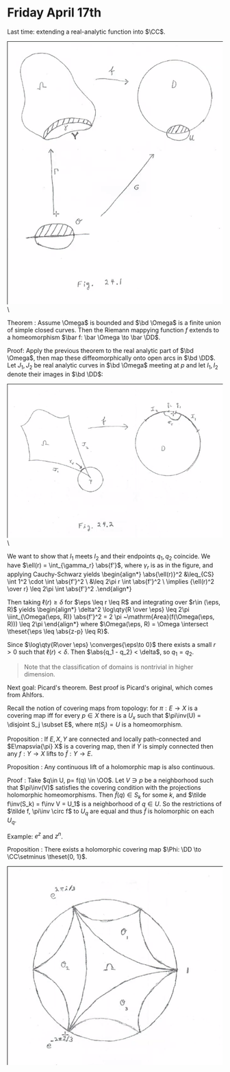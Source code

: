 # Friday April 17th

Last time: extending a real-analytic function into $\CC$.

![](figures/image_2020-04-17-13-40-45.png)\

Theorem
:   Assume \Omega$ is bounded and $\bd \Omega$ is a finite union of simple closed curves.
    Then the Riemann mappying function $f$ extends to a homeomorphism $\bar f: \bar \Omega \to \bar \DD$.


Proof:
Apply the previous theorem to the real analytic part of $\bd \Omega$, then map these diffeomorphically onto open arcs in $\bd \DD$.
Let $J_1, J_2$ be real analytic curves in $\bd \Omega$ meeting at $p$ and let $I_1, I_2$ denote their images in $\bd \DD$:

![](figures/image_2020-04-17-13-44-28.png)\

We want to show that $I_1$ meets $I_2$ and their endpoints $q_1, q_2$ coincide.
We have $\ell(r) = \int_{\gamma_r} \abs{f'}$, where $\gamma_r$ is as in the figure, and applying Cauchy-Schwarz yields
\begin{align*}
\abs{\ell(r)}^2 
&\leq_{CS} \int 1^2 \cdot \int \abs{f'}^2 \\
&\leq 2\pi r \int \abs{f'}^2 \\
\implies {\ell(r)^2 \over r} \leq 2\pi \int \abs{f'}^2
.\end{align*}

Then taking $\ell(r) \geq \delta$ for $\eps \leq r \leq R$  and integrating over $r\in (\eps, R)$ yields
\begin{align*}
\delta^2 \log\qty{R \over \eps} \leq 2\pi \iint_{\Omega(\eps, R)} \abs{f'}^2 = 2 \pi ~\mathrm{Area}(f(\Omega(\eps, R))) \leq 2\pi
\end{align*}
where $\Omega(\eps, R) = \Omega \intersect \theset{\eps \leq \abs{z-p} \leq R}$.

Since $\log\qty{R\over \eps} \converges{\eps\to 0}$ there exists a small $r>0$ such that $\ell(r) < \delta$.
Then $\abs{q_1 - q_2} < \delta$, so $q_1 = q_2$.

> Note that the classification of domains is nontrivial in higher dimension.

Next goal: Picard's theorem. 
Best proof is Picard's original, which comes from Ahlfors.

Recall the notion of covering maps from topology: for $\pi: E\to X$ is a covering map iff for every $p\in X$ there is a $U_x$ such that $\pi\inv(U) = \disjoint S_j \subset E$, where $\pi(S_j) = U$ is a homeomorphism.

Proposition
: If $E, X, Y$ are connected and locally path-connected and $E\mapsvia{\pi} X$ is a covering map, then if $Y$ is simply connected then any $f: Y\to X$ lifts to $\tilde f: Y\to E$.

Proposition
: Any continuous lift of a holomorphic map is also continuous.

Proof
:   Take $q\in U, p= f(q) \in \OO$.
    Let $V \ni p$ be a neighborhood such that $\pi\inv(V)$ satisfies the covering condition with the projections holomorphic homeomorphisms.
    Then $\tilde f(q) \in S_k$ for some $k$, and $\tilde f\inv(S_k) = f\inv V = U_1$ is a neighborhood of $q\in U$.
    So the restrictions of $\tilde f, \pi\inv \circ f$ to $U_q$ are equal and thus $\tilde f$ is holomorphic on each $U_q$.

Example: $e^z$ and $z^n$.

Proposition
: There exists a holomorphic covering map $\Phi: \DD \to \CC\setminus \theset{0, 1}$.

![](figures/image_2020-04-17-14-18-10.png)


